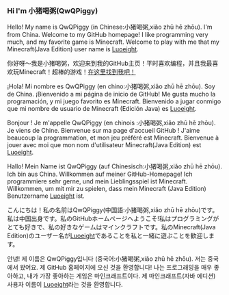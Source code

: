 ### Hi I'm 小猪喝粥(QwQPiggy)

Hello! My name is QwQPiggy (in Chinese:小猪喝粥,xiǎo zhū hē zhōu). I'm from China. 
Welcome to my GitHub homepage! I like programming very much, and my favorite game is Minecraft. Welcome to play with me that my Minecraft(Java Edition) user name is [Luoeight](https://namemc.com/profile/Luoeight.1).

你好呀～我是小猪喝粥，欢迎来到我的GitHub主页！平时喜欢编程，并且我最喜欢玩Minecraft！超棒的游戏！[在这里找到我吧！](https://zh-cn.namemc.com/profile/Luoeight.1)

¡Hola! Mi nombre es QwQPiggy (en chino:小猪喝粥,xiǎo zhū hē zhōu). Soy de China. ¡Bienvenido a mi página de inicio de GitHub! Me gusta mucho la programación, y mi juego favorito es Minecraft. Bienvenido a jugar conmigo que mi nombre de usuario de Minecraft (Edición Java) es [Luoeight](https://es.namemc.com/profile/Luoeight.1).

Bonjour ! Je m'appelle QwQPiggy (en chinois :小猪喝粥,xiǎo zhū hē zhōu). Je viens de Chine. Bienvenue sur ma page d'accueil GitHub ! J'aime beaucoup la programmation, et mon jeu préféré est Minecraft. Bienvenue à jouer avec moi que mon nom d'utilisateur Minecraft(Java Edition) est [Luoeight](https://fr.namemc.com/profile/Luoeight.1).

Hallo! Mein Name ist QwQPiggy (auf Chinesisch:小猪喝粥,xiǎo zhū hē zhōu). Ich bin aus China. Willkommen auf meiner GitHub-Homepage! Ich programmiere sehr gerne, und mein Lieblingsspiel ist Minecraft. Willkommen, um mit mir zu spielen, dass mein Minecraft (Java Edition) Benutzername [Luoeight](https://de.namemc.com/profile/Luoeight.1) ist.

こんにちは！私の名前はQwQPiggy(中国語:小猪喝粥,xiǎo zhū hē zhōu)です。私は中国出身です。私のGitHubホームページへようこそ!私はプログラミングがとても好きで、私の好きなゲームはマインクラフトです。私のMinecraft(Java Edition)のユーザー名が[Luoeight](https://ja.namemc.com/profile/Luoeight.1)であることを私と一緒に遊ぶことを歓迎します。

안녕! 제 이름은 QwQPiggy입니다 (중국어:小猪喝粥,xiǎo zhū hē zhōu). 저는 중국에서 왔어요. 제 GitHub 홈페이지에 오신 것을 환영합니다! 나는 프로그래밍을 매우 좋아하고, 내가 가장 좋아하는 게임은 마인크래프트이다. 제 마인크래프트(자바 에디션) 사용자 이름이 [Luoeight](https://ko.namemc.com/profile/Luoeight.1)라는 것을 환영합니다.
